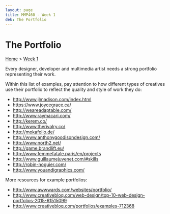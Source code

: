 ```yaml
---
layout: page
title: MMP460 - Week 1
dek: The Portfolio
---
```

# The Portfolio
[Home]({{site.github.url}}/) > [Week 1]({{site.github.url}}/schedule.html#week-1)

Every designer, developer and multimedia artist needs a strong portfolio representing their work.

Within this list of examples, pay attention to how different types of creatives use their portfolio to reflect the quality and style of work they do:

- <a href="http://www.jlmadison.com/index.html" target="blank">http://www.jlmadison.com/index.html</a> 
- <a href="https://www.joycegrace.ca/" target="blank">https://www.joycegrace.ca/</a> 
- <a href="http://weareadaptable.com/" target="blank">http://weareadaptable.com/</a> 
- <a href="http://www.raymacari.com/" target="blank">http://www.raymacari.com/</a> 
- <a href="http://kerem.co/" target="blank">http://kerem.co/</a> 
- <a href="http://www.therivalry.co/" target="blank">http://www.therivalry.co/</a> 
- <a href="http://mokafolio.de/​" target="blank">http://mokafolio.de/​</a> 
- <a href="http://www.anthonygoodisondesign.com/" target="blank">http://www.anthonygoodisondesign.com/</a>
- <a href="http://www.north2.net/" target="blank">http://www.north2.net/</a>
- <a href="http://game.brandlift.eu/" target="blank">http://game.brandlift.eu/</a>
- <a href="http://www.femmefatale.paris/en/projects" target="blank">http://www.femmefatale.paris/en/projects</a>
- <a href="http://www.guillaumejuvenet.com/#skills" target="blank">http://www.guillaumejuvenet.com/#skills</a>
- <a href="http://robin-noguier.com/" target="blank">http://robin-noguier.com/</a>
- <a href="http://www.youandigraphics.com/" target="blank">http://www.youandigraphics.com/</a>

More resources for example portfolios:

- <a href="http://www.awwwards.com/websites/portfolio/" target="blank">http://www.awwwards.com/websites/portfolio/</a>
- <a href="http://www.creativebloq.com/web-design/top-10-web-design-portfolios-2015-61515099" target="blank">http://www.creativebloq.com/web-design/top-10-web-design-portfolios-2015-61515099</a>
- <a href="http://www.creativebloq.com/portfolios/examples-712368" target="blank">http://www.creativebloq.com/portfolios/examples-712368</a>
